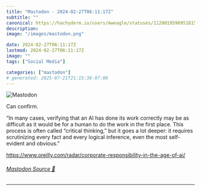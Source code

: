 ```yaml
---
title: "Mastodon - 2024-02-27T06:11:17Z"
subtitle: ""
canonical: https://hachyderm.io/users/mweagle/statuses/112001959695181533
description:
image: "/images/mastodon.png"

date: 2024-02-27T06:11:17Z
lastmod: 2024-02-27T06:11:17Z
image: ""
tags: ["Social Media"]

categories: ["mastodon"]
# generated: 2025-07-21T21:15:38-07:00
---
```

![Mastodon](/images/mastodon.png)

<p>Can confirm.</p><p>“In many cases, verifying that an AI has done its work correctly may be as difficult as it would be for a human to do the work in the first place. This process is often called “critical thinking,” but it goes a lot deeper: it requires scrutinizing every fact and every logical inference, even the most self-evident and obvious.”</p><p><a href="https://www.oreilly.com/radar/corporate-responsibility-in-the-age-of-ai/" target="_blank" rel="nofollow noopener noreferrer" translate="no"><span class="invisible">https://www.</span><span class="ellipsis">oreilly.com/radar/corporate-re</span><span class="invisible">sponsibility-in-the-age-of-ai/</span></a></p>


###### [Mastodon Source 🐘](https://hachyderm.io/@mweagle/112001959695181533)

___
